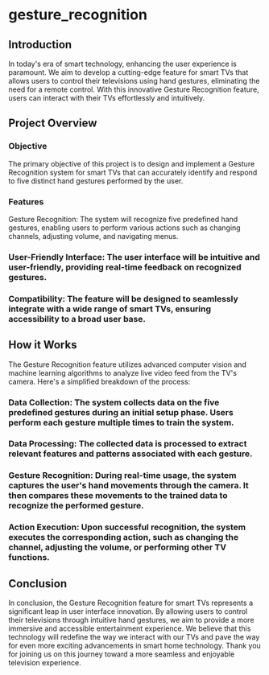 # gesture_recognition

## Introduction
In today's era of smart technology, enhancing the user experience is paramount. We aim to develop a cutting-edge feature for smart TVs that allows users to control their televisions using hand gestures, eliminating the need for a remote control. With this innovative Gesture Recognition feature, users can interact with their TVs effortlessly and intuitively.

## Project Overview
### Objective
The primary objective of this project is to design and implement a Gesture Recognition system for smart TVs that can accurately identify and respond to five distinct hand gestures performed by the user.

### Features
Gesture Recognition: The system will recognize five predefined hand gestures, enabling users to perform various actions such as changing channels, adjusting volume, and navigating menus.

### User-Friendly Interface: The user interface will be intuitive and user-friendly, providing real-time feedback on recognized gestures.

### Compatibility: The feature will be designed to seamlessly integrate with a wide range of smart TVs, ensuring accessibility to a broad user base.

## How it Works
The Gesture Recognition feature utilizes advanced computer vision and machine learning algorithms to analyze live video feed from the TV's camera. Here's a simplified breakdown of the process:

### Data Collection: The system collects data on the five predefined gestures during an initial setup phase. Users perform each gesture multiple times to train the system.

### Data Processing: The collected data is processed to extract relevant features and patterns associated with each gesture.

### Gesture Recognition: During real-time usage, the system captures the user's hand movements through the camera. It then compares these movements to the trained data to recognize the performed gesture.

### Action Execution: Upon successful recognition, the system executes the corresponding action, such as changing the channel, adjusting the volume, or performing other TV functions.

## Conclusion
In conclusion, the Gesture Recognition feature for smart TVs represents a significant leap in user interface innovation. By allowing users to control their televisions through intuitive hand gestures, we aim to provide a more immersive and accessible entertainment experience. We believe that this technology will redefine the way we interact with our TVs and pave the way for even more exciting advancements in smart home technology. Thank you for joining us on this journey toward a more seamless and enjoyable television experience.
